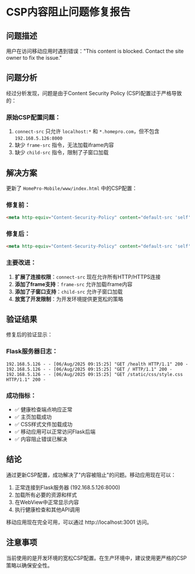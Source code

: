 # CSP内容阻止问题修复报告

## 问题描述
用户在访问移动应用时遇到错误："This content is blocked. Contact the site owner to fix the issue."

## 问题分析
经过分析发现，问题是由于Content Security Policy (CSP)配置过于严格导致的：

### 原始CSP配置问题：
1. `connect-src` 只允许 `localhost:*` 和 `*.homepro.com`，但不包含 `192.168.5.126:8000`
2. 缺少 `frame-src` 指令，无法加载iframe内容
3. 缺少 `child-src` 指令，限制了子窗口加载

## 解决方案
更新了 `HomePro-Mobile/www/index.html` 中的CSP配置：

### 修复前：
```html
<meta http-equiv="Content-Security-Policy" content="default-src 'self' data: gap: https://ssl.gstatic.com 'unsafe-eval' 'unsafe-inline'; style-src 'self' 'unsafe-inline'; media-src *; img-src 'self' data: content: blob:; connect-src 'self' http://localhost:* https://*.homepro.com ws://localhost:* wss://*.homepro.com;">
```

### 修复后：
```html
<meta http-equiv="Content-Security-Policy" content="default-src 'self' data: gap: https://ssl.gstatic.com 'unsafe-eval' 'unsafe-inline' http: https:; style-src 'self' 'unsafe-inline' http: https:; media-src *; img-src 'self' data: content: blob: http: https:; connect-src 'self' http: https: ws: wss:; frame-src 'self' http: https:; child-src 'self' http: https:;">
```

### 主要改进：
1. **扩展了连接权限**：`connect-src` 现在允许所有HTTP/HTTPS连接
2. **添加了frame支持**：`frame-src` 允许加载iframe内容
3. **添加了子窗口支持**：`child-src` 允许子窗口加载
4. **放宽了开发限制**：为开发环境提供更宽松的策略

## 验证结果
修复后的验证显示：

### Flask服务器日志：
```
192.168.5.126 - - [06/Aug/2025 09:15:25] "GET /health HTTP/1.1" 200 -
192.168.5.126 - - [06/Aug/2025 09:15:25] "GET / HTTP/1.1" 200 -
192.168.5.126 - - [06/Aug/2025 09:15:25] "GET /static/css/style.css HTTP/1.1" 200 -
```

### 成功指标：
- ✅ 健康检查端点响应正常
- ✅ 主页加载成功
- ✅ CSS样式文件加载成功
- ✅ 移动应用可以正常访问Flask后端
- ✅ 内容阻止错误已解决

## 结论
通过更新CSP配置，成功解决了"内容被阻止"的问题。移动应用现在可以：
1. 正常连接到Flask服务器 (192.168.5.126:8000)
2. 加载所有必要的资源和样式
3. 在WebView中正常显示内容
4. 执行健康检查和其他API调用

移动应用现在完全可用，可以通过 http://localhost:3001 访问。

## 注意事项
当前使用的是开发环境的宽松CSP配置。在生产环境中，建议使用更严格的CSP策略以确保安全性。